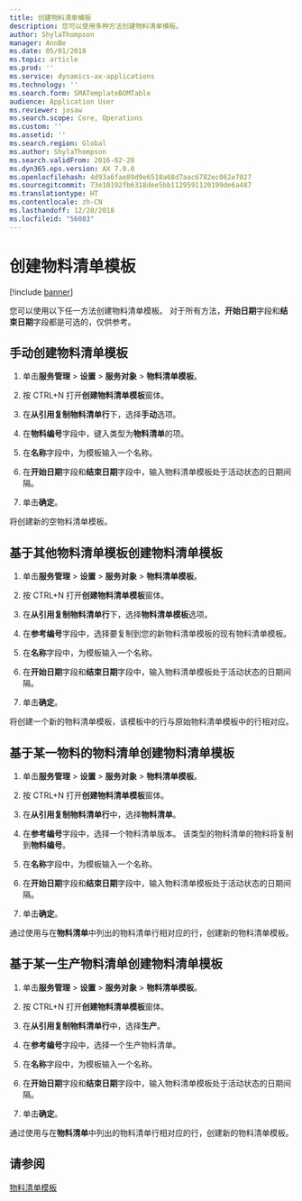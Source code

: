 ```yaml
---
title: 创建物料清单模板
description: 您可以使用多种方法创建物料清单模板。
author: ShylaThompson
manager: AnnBe
ms.date: 05/01/2018
ms.topic: article
ms.prod: ''
ms.service: dynamics-ax-applications
ms.technology: ''
ms.search.form: SMATemplateBOMTable
audience: Application User
ms.reviewer: josaw
ms.search.scope: Core, Operations
ms.custom: ''
ms.assetid: ''
ms.search.region: Global
ms.author: ShylaThompson
ms.search.validFrom: 2016-02-28
ms.dyn365.ops.version: AX 7.0.0
ms.openlocfilehash: 4d93a6fae89d9e6518a68d7aac6782ec062e7027
ms.sourcegitcommit: 73e10192fb6318dee5bb1129591120199de6a487
ms.translationtype: HT
ms.contentlocale: zh-CN
ms.lasthandoff: 12/20/2018
ms.locfileid: "56083"
---
```

# <a name="create-a-template-bom"></a>创建物料清单模板   

[!include [banner](../includes/banner.md)]


您可以使用以下任一方法创建物料清单模板。 对于所有方法，**开始日期**字段和**结束日期**字段都是可选的，仅供参考。

## <a name="create-a-template-bom-manually"></a>手动创建物料清单模板

1.  单击**服务管理** \> **设置** \> **服务对象** \> **物料清单模板**。

2.  按 CTRL+N 打开**创建物料清单模板**窗体。

3.  在**从引用复制物料清单行**下，选择**手动**选项。

4.  在**物料编号**字段中，键入类型为**物料清单**的项。

5.  在**名称**字段中，为模板输入一个名称。

6.  在**开始日期**字段和**结束日期**字段中，输入物料清单模板处于活动状态的日期间隔。

7.  单击**确定**。

将创建新的空物料清单模板。

## <a name="create-a-template-bom-based-on-another-template-bom"></a>基于其他物料清单模板创建物料清单模板

1.  单击**服务管理** \> **设置** \> **服务对象** \> **物料清单模板**。

2.  按 CTRL+N 打开**创建物料清单模板**窗体。

3.  在**从引用复制物料清单行**下，选择**物料清单模板**选项。

4.  在**参考编号**字段中，选择要复制到您的新物料清单模板的现有物料清单模板。

5.  在**名称**字段中，为模板输入一个名称。

6.  在**开始日期**字段和**结束日期**字段中，输入物料清单模板处于活动状态的日期间隔。

7.  单击**确定**。

将创建一个新的物料清单模板，该模板中的行与原始物料清单模板中的行相对应。

## <a name="create-a-template-bom-based-on-an-item-bom"></a>基于某一物料的物料清单创建物料清单模板

1.  单击**服务管理** \> **设置** \> **服务对象** \> **物料清单模板**。

2.  按 CTRL+N 打开**创建物料清单模板**窗体。

3.  在**从引用复制物料清单行**中，选择**物料清单**。

4.  在**参考编号**字段中，选择一个物料清单版本。 该类型的物料清单的物料将复制到**物料编号**。

5.  在**名称**字段中，为模板输入一个名称。

6.  在**开始日期**字段和**结束日期**字段中，输入物料清单模板处于活动状态的日期间隔。

7.  单击**确定**。

通过使用与在**物料清单**中列出的物料清单行相对应的行，创建新的物料清单模板。

## <a name="create-a-template-bom-based-on-a-production-bom"></a>基于某一生产物料清单创建物料清单模板

1.  单击**服务管理** \> **设置** \> **服务对象** \> **物料清单模板**。

2.  按 CTRL+N 打开**创建物料清单模板**窗体。

3.  在**从引用复制物料清单行**中，选择**生产**。

4.  在**参考编号**字段中，选择一个生产物料清单。

5.  在**名称**字段中，为模板输入一个名称。

6.  在**开始日期**字段和**结束日期**字段中，输入物料清单模板处于活动状态的日期间隔。

7.  单击**确定**。

通过使用与在**物料清单**中列出的物料清单行相对应的行，创建新的物料清单模板。

## <a name="see-also"></a>请参阅

[物料清单模板](template-boms.md)

  


